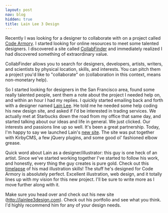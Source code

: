 ```yaml
---
layout: post
nav: blog
hidden: true
title: Lain Lee 3 Design
---
```

Recently I was looking for a designer to collaborate with on a project
called [Code Armory](/post/codearmory). I started looking for online resources to meet some
talented designers. I discovered a site called
[CollabFinder](http://collabfinder.com) and immediately realized I had
discovered something of extraordinary value.

CollabFinder allows you to search for designers, developers, artists,
writers, and scientists by physical location, skills, and interests. You
can pitch them a project you'd like to "collaborate" on (collaboration
in this context, means non-monetary help). 

So I started looking for designers in the San Francisco area, found some
really talented people, sent them a note about the project I needed help
on, and within an hour I had my replies. I quickly started emailing back
and forth with a designer named [Lain Lee](http://twitter.com/lainlee3design).
He told me he needed some help coding his new design site, and asked if
I'd be interested in trading services. We actually met at Starbucks down
the road from my office that same day, and started talking about our ideas
and life in general. We just clicked. Our interests and passions line up so well.
It's been a great partnership. Today, I'm happy to say we launched
Lain's [new site](http://lainlee3design.com).
The site was put together with KirbyCMS, a few jQuery plugins, and
some good ol' fashioned elbow grease.

Quick word about Lain as a designer/illustrator: this guy is one heck of
an artist. Since we've started working together I've started to follow
his work, and honestly, every thing the guy
creates is pure gold. Check out this
[timelapse](http://lainlee3design.com/blog/avengers-assemble-timelapse) of his mad 
illustration skills! The stuff he's designed for Code Armory is
absolutely perfect. Excellent illustration, web design, and it totally
lines up with my vision for this new project. I'll be sure to write more
as I move further along with it.

Make sure you head over and check out his new site
(http://lainlee3design.com). Check out his
portfolio and see what you think. I'd highly recommend him for any of your
design needs.
